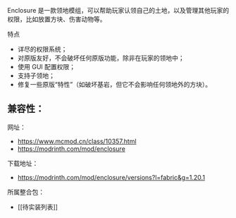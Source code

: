 Enclosure 是一款领地模组，可以帮助玩家认领自己的土地，以及管理其他玩家的权限，比如放置方块、伤害动物等。

特点

- 详尽的权限系统；
- 对原版友好，不会破坏任何原版功能，除非在玩家的领地中；
- 使用 GUI 配置权限；
- 支持子领地；
- 修复一些原版“特性”（如破坏基岩，但它不会影响任何领地外的方块）。
  
兼容性：
- 

网址：
- https://www.mcmod.cn/class/10357.html
- https://modrinth.com/mod/enclosure

下载地址：
- https://modrinth.com/mod/enclosure/versions?l=fabric&g=1.20.1

所属整合包：
- [[待实装列表]]